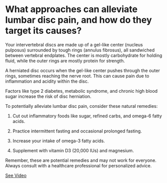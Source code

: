 # What approaches can alleviate lumbar disc pain, and how do they target its causes?

Your intervertebral discs are made up of a gel-like center (nucleus pulposus) surrounded by tough rings (annulus fibrosus), all sandwiched between vertebral endplates. The center is mostly carbohydrate for holding fluid, while the outer rings are mostly protein for strength.

A herniated disc occurs when the gel-like center pushes through the outer rings, sometimes reaching the nerve root. This can cause pain due to inflammation and acidity within the disc.

Factors like type 2 diabetes, metabolic syndrome, and chronic high blood sugar increase the risk of disc herniation.

To potentially alleviate lumbar disc pain, consider these natural remedies:

1. Cut out inflammatory foods like sugar, refined carbs, and omega-6 fatty acids.

2. Practice intermittent fasting and occasional prolonged fasting.

3. Increase your intake of omega-3 fatty acids.

4. Supplement with vitamin D3 (20,000 IUs) and magnesium.

Remember, these are potential remedies and may not work for everyone. Always consult with a healthcare professional for personalized advice.

 [See Video](https://www.youtube.com/embed/-uYsq1axkKE)